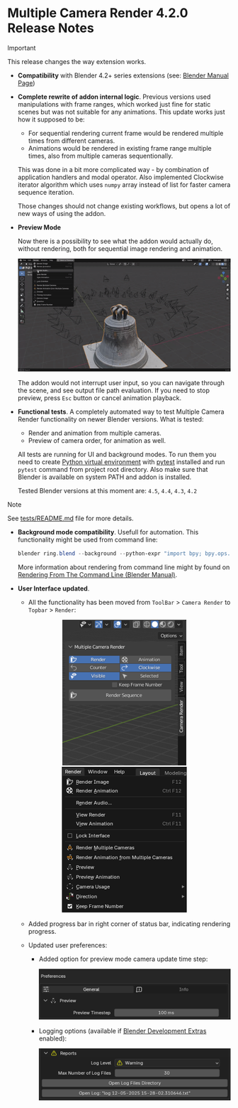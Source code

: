 # Multiple Camera Render 4.2.0 Release Notes

> [!IMPORTANT]
> This release changes the way extension works.

* **Compatibility** with Blender 4.2+ series extensions (see: [Blender Manual Page](https://docs.blender.org/manual/en/latest/editors/preferences/addons.html))

* **Complete rewrite of addon internal logic**. Previous versions used manipulations with frame ranges, which worked just fine for static scenes but was not suitable for any animations. This update works just how it supposed to be:
  - For sequential rendering current frame would be rendered multiple times from different cameras.
  - Animations would be rendered in existing frame range multiple times, also from multiple cameras sequentionally.

  This was done in a bit more complicated way - by combination of application handlers and modal operator. Also implemented Clockwise iterator algorithm which uses ``numpy`` array instead of list for faster camera sequence iteration.

  Those changes should not change existing workflows, but opens a lot of new ways of using the addon.

* **Preview Mode**
  
  Now there is a possibility to see what the addon would actually do, without rendering, both for sequential image rendering and animation.

  ![Camera Order Example](../images/camera_order.gif)

  The addon would not interrupt user input, so you can navigate through the scene, and see output file path evaluation. If you need to stop preview, press ``Esc`` button or cancel animation playback.

* **Functional tests**. A completely automated way to test Multiple Camera Render functionality on newer Blender versions. What is tested:
  - Render and animation from multiple cameras.
  - Preview of camera order, for animation as well.
  
  All tests are running for UI and background modes. To run them you need to create [Python virtual environment](https://docs.python.org/3/library/venv.html) with [pytest](https://docs.pytest.org/en/stable/) installed and run ``pytest`` command from project root directory. Also make sure that Blender is available on system PATH and addon is installed.

  Tested Blender versions at this moment are: `4.5`, `4.4`, `4.3`, `4.2`

> [!NOTE]
> See [tests/README.md](../../tests/README.md) file for more details.

* **Background mode compatibility**. Usefull for automation. This functionality might be used from command line: 
  ```powershell
  blender ring.blend --background --python-expr "import bpy; bpy.ops.render.multiple_camera_render('INVOKE_DEFAULT', animation=True)"
  ```

  More information about rendering from command line might by found on [Rendering From The Command Line (Blender Manual)](https://docs.blender.org/manual/en/latest/advanced/command_line/render.html).

* **User Interface updated**.

  - All the functionality has been moved from ``ToolBar`` > ``Camera Render`` to ``Topbar`` > ``Render``:

  <p align="center">
    <tr>
      <img src="../images/ui_old.png" alt="New"/>
      <img src="../images/ui_new.png" alt="Old"/>
    </tr>
  </p>

  - Added progress bar in right corner of status bar, indicating rendering progress.

  - Updated user preferences:

    - Added option for preview mode camera update time step:
  
      ![Preview Timestep Option](../images/pref_general.png)

    - Logging options (available if [Blender Development Extras](https://docs.blender.org/manual/en/4.4/editors/preferences/interface.html?utm_source=blender-4.4.0#bpy-types-preferencesview-show-developer-ui) enabled):

      ![Reports Options](../images/reports.png)

